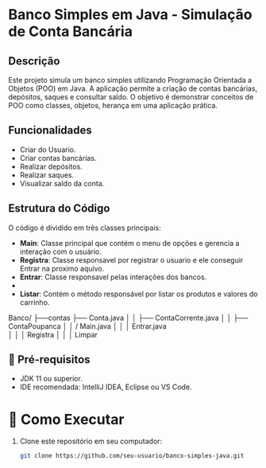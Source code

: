 # Banco Simples em Java - Simulação de Conta Bancária

## Descrição

Este projeto simula um banco simples utilizando Programação Orientada a Objetos (POO) em Java. A aplicação permite a criação de contas bancárias, depósitos, saques e consultar saldo. O objetivo é demonstrar conceitos de POO como classes, objetos, herança em uma aplicação prática.

## Funcionalidades

- Criar do Usuario.
- Criar contas bancárias.
- Realizar depósitos.
- Realizar saques.
- Visualizar saldo da conta.

## Estrutura do Código

O código é dividido em três classes principais:

- **Main**: Classe principal que contém o menu de opções e gerencia a interação com o usuário.
- **Registra**: Classe responsavel por registrar o usuario e ele conseguir Entrar na proximo aquivo.
- **Entrar**: Classe responsavel pelas interações dos bancos.
- 
- **Listar**: Contém o método responsável por listar os produtos e valores do carrinho.


Banco/ ├──contas ├── Conta.java │ │ ├── ContaCorrente.java │ │ ├── ContaPoupanca │ │ / Main.java │ │ │  Entrar.java  
│ │ │ Registra │ │ │ Limpar

## 🧩 Pré-requisitos

- JDK 11 ou superior.
- IDE recomendada: IntelliJ IDEA, Eclipse ou VS Code.

# 🚀 Como Executar

1. Clone este repositório em seu computador:

   ```bash
   git clone https://github.com/seu-usuario/banco-simples-java.git
